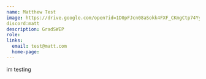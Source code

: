 ```yaml
---
name: Matthew Test
image: https://drive.google.com/open?id=1D0pFJcn08aSokk4FXF_CKmgCtp74Yy8y
discord:matt
description: GradSWEP
role: 
links:
  email: test@matt.com
  home-page: 
---
```


im testing